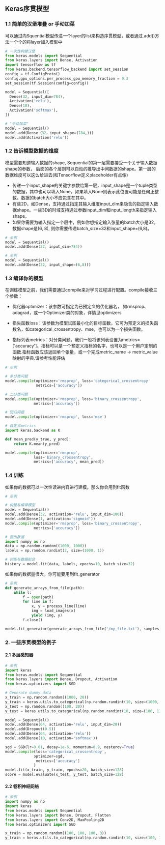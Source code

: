## Keras序贯模型

### 1.1 简单的汉堡堆叠 or 手动加菜

可以通过向Squential模型传递一个layer的list来构造序贯模型，或者通过.add()方法一个个的将layer加入模型中

```python
# 一次性构建汉堡
from keras.models import Sequential
from keras.layers import Dense, Activation
import tensorflow as tf
from keras.backend.tensorflow_backend import set_session
config = tf.ConfigProto()
config.gpu_options.per_process_gpu_memory_fraction = 0.3
set_session(tf.Session(config=config))

model = Sequential([
  Dense(32, input_dim=784),
  Activation('relu'),
  Dense(10),
  Activation('softmax'),
])
```

```python
# "手动加菜"
model = Sequential()
model.add(Dense（32，input_shape=(784,)))
model.add(Activation('relu'))
```

### 1.2 告诉模型数据的维度

模型需要知道输入数据的shape, Sequential的第一层需要接受一个关于输入数据shape的参数， 后面的各个层则可以自动的推导出中间数据的shape。第一层的数据维度可以这么给进去(和Tensorflow定义placeholder有点像)

- 传递一个input_shape的关键字参数给第一层，input_shape是一个tuple类型的数据，其中也可以填入None，如果填入None则表示此位置可能是任何正整数。数据的batch大小不应包含在其中。
- 有些2D，如Dense，支持通过指定其输入维度input_dim来隐含的指定输入数据shape。一些3D的时域支持通过参数input_dim和input_length来指定输入shape。
- 如果你需要为输入指定一个层中，例如你想指定输入张量的batch大小是32，数据shape是(6, 8), 则你需要传递batch_size=32和input_shape=(6,8)。

```python
# 示例
model = Sequential()
model.add(Dense(32, input_dim=784))
```

```python
# 示例
model = Sequential()
model.add(Dense(32, input_shape=(6,8)))
```

### 1.3 编译你的模型

在训练模型之前，我们需要通过compile来对学习过程进行配置。compile接收三个参数：

- 优化器optimizer：该参数可指定为已预定义的优化器名， 如rmsprop、 adagrad，或一个Optimizer类的对象，详情见optimizers
- 损失函数loss：该参数为模型试图最小化的目标函数，它可为预定义的损失函数名，如categorical_crossentropy、mse，也可以为一个损失函数。

- 指标列表metrics：对分类问题，我们一般将该列表设置为metrics=['accuracy']。指标可以是一个预定义指标的名字，也可以是一个用户定制的函数.指标函数应该返回单个张量，或一个完成metric_name -> metric_value映射的字典.请参考性能评估

```python
# 示例

# 多分类问题
model.compile(optimizer='rmsprop', loss='categorical_crossentropy'
              metrics=['accuracy'])

# 二分类问题
model.compile(optimizer='rmsprop', loss='binary_crossentropy',
             metrics=['accuracy'])

# 回归问题
model.compile(optimizer='rmsprop', loss='mse')

# 自定义metrics
import keras.backend as K

def mean_pred(y_true, y_pred):
  	return K.mean(y_pred)

model.compile(optimizer='rmsprop',
             loss='binary_crossentropy',
             metrics=['accuracy', mean_pred])
```

### 1.4 训练

如果你的数据可以一次性读进内容进行建模，那么你会用到fit函数

```python
# 示例

# 构建与编译模型
model = Sequential()
model.add(Dense(32, activation='relu', input_dim=100))
model.add(Dense(1, activation='sigmoid'))
model.compile(optimizer='rmsprop', loss='binary_crossentropy',
             metrics=['accuracy'])

# 查出数据
import numpy as np
data = np.random.random((1000, 1000))
labels = np.random.randint(2, size=(1000, 1))

# 训练与数据拟合
history = model.fit(data, labels, epochs=10, batch_size=32)
```

如果你的数据量很大，你可能要用到fit_generator

```python
# 示例
def generate_arrays_from_file(path):
  	while l:
      	f = open(path)
        for line in f:
          	x, y = process_line(line)
            img = load_images(x)
            yield (img, y)
        f.close()

model.fit_generator(generate_arrays_from_file('/my_file.txt'), samples_per_epoch=10000, nb_epoch=10)
```

### 2. 一些序贯模型的例子

#### 2.1 多层感知器

```python
# 示例
import keras
from keras.models import Sequential
from keras.layers import Dense, Dropout, Activation
from keras.optimizers import SGD

# Generate dummy data
x_train = np.random.random((1000, 20))
y_train = keras.utils.to_categorical(np.random.randint(10, size=(1000, 1)), num_classes=10)
x_test = np.random.random((100, 20))
y_test = keras.utils.to_categorical(np.random.randint(10, size=(100, 1)), num_classes=10)

model = Sequential()
model.add(Dense(64, activation='relu', input_dim=20))
model.add(Dropout(0.5))
model.add(Dense(64, activation='relu'))
model.add(Dense(10, activation='softmax'))

sgd = SGD(lr=0.01, decay=1e-6, momentum=0.9, nesterov=True)
model.compile(loss='categorical_crossentropy',
             optimizer=sgd,
              metrics=['accuracy']
             )
model.fit(x_train, y_train, epochs=20, batch_size=128)
score = model.evaluate(x_test, y_test, batch_size=128)
```

#### 2.2 卷积神经网络

```python
# 示例
import numpy as np
import keras 
from keras.models import Sequential
from keras.layers import Dense, Dropout, Flatten
from keras.layers import Conv2D, MaxPooling2D
from keras.optimizers import SGD

x_train = np.random.random((100, 100, 100, 3))
y_train = keras.utils.to_categorical(np.random.randint(10, size=(100, 1)),)
```

